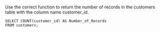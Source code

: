 Use the correct function to return the number of records in the customers table with the column name customer_id.

    SELECT COUNT(customer_id) AS Number_of_Records
    FROM customers;
